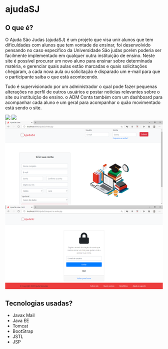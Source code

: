# ajudaSJ

## O que é?

O Ajuda São Judas (ajudaSJ) é um projeto que visa unir alunos que tem dificuldades com alunos que tem vontade de ensinar, foi desenvolvido pensando no caso específico da Universidade
São judas porém poderia ser facilmente implementado em qualquer outra instituição de ensino. Neste site é possível procurar um novo aluno para ensinar sobre determinada matéria,
e gerenciar quais aulas estão marcadas e quais solicitações chegaram, a cada nova aula ou solicitação é disparado um e-mail para que o participante saiba o que está acontecendo. 

Tudo é supervisionado por um administrador o qual pode fazer pequenas alterações no perfil de outros usuários e postar noticias relevantes sobre o site ou instituição de ensino. o ADM
Conta também com um dashboard para acompanhar cada aluno e um geral para acompanhar o quão movimentado está sendo o site.


<img src="img/navegacao-adm.gif">

<img src="img/navegacao-user.gif">

<img src="img/index.png">

<img src="img/esqueci-a-senha.png">

## Tecnologias usadas?

- Javax Mail
- Java EE 
- Tomcat
- BootStrap
- JSTL
- JSP
